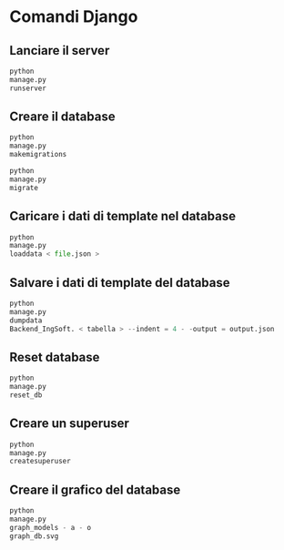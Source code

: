# Comandi Django

## Lanciare il server

```python
python
manage.py
runserver
```

## Creare il database

```python
python
manage.py
makemigrations
```

```python
python
manage.py
migrate
```

## Caricare i dati di template nel database

```python
python
manage.py
loaddata < file.json >
```

## Salvare i dati di template del database

```python
python
manage.py
dumpdata
Backend_IngSoft. < tabella > --indent = 4 - -output = output.json
```

## Reset database

```python
python
manage.py
reset_db
```

## Creare un superuser

```python
python
manage.py
createsuperuser
```

## Creare il grafico del database

```python
python
manage.py
graph_models - a - o
graph_db.svg
```
